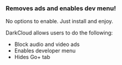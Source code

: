 ### Removes ads and enables dev menu!

No options to enable. Just install and enjoy.

DarkCloud allows users to do the following:
- Block audio and video ads
- Enables developer menu
- Hides Go+ tab
